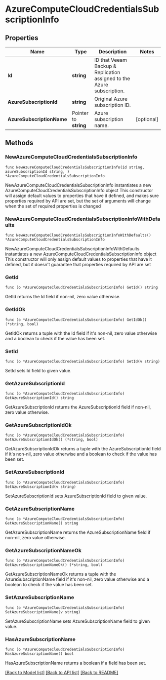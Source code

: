 # AzureComputeCloudCredentialsSubscriptionInfo

## Properties

Name | Type | Description | Notes
------------ | ------------- | ------------- | -------------
**Id** | **string** | ID that Veeam Backup &amp; Replication assigned to the Azure subscription. | 
**AzureSubscriptionId** | **string** | Original Azure subscription ID. | 
**AzureSubscriptionName** | Pointer to **string** | Azure subscription name. | [optional] 

## Methods

### NewAzureComputeCloudCredentialsSubscriptionInfo

`func NewAzureComputeCloudCredentialsSubscriptionInfo(id string, azureSubscriptionId string, ) *AzureComputeCloudCredentialsSubscriptionInfo`

NewAzureComputeCloudCredentialsSubscriptionInfo instantiates a new AzureComputeCloudCredentialsSubscriptionInfo object
This constructor will assign default values to properties that have it defined,
and makes sure properties required by API are set, but the set of arguments
will change when the set of required properties is changed

### NewAzureComputeCloudCredentialsSubscriptionInfoWithDefaults

`func NewAzureComputeCloudCredentialsSubscriptionInfoWithDefaults() *AzureComputeCloudCredentialsSubscriptionInfo`

NewAzureComputeCloudCredentialsSubscriptionInfoWithDefaults instantiates a new AzureComputeCloudCredentialsSubscriptionInfo object
This constructor will only assign default values to properties that have it defined,
but it doesn't guarantee that properties required by API are set

### GetId

`func (o *AzureComputeCloudCredentialsSubscriptionInfo) GetId() string`

GetId returns the Id field if non-nil, zero value otherwise.

### GetIdOk

`func (o *AzureComputeCloudCredentialsSubscriptionInfo) GetIdOk() (*string, bool)`

GetIdOk returns a tuple with the Id field if it's non-nil, zero value otherwise
and a boolean to check if the value has been set.

### SetId

`func (o *AzureComputeCloudCredentialsSubscriptionInfo) SetId(v string)`

SetId sets Id field to given value.


### GetAzureSubscriptionId

`func (o *AzureComputeCloudCredentialsSubscriptionInfo) GetAzureSubscriptionId() string`

GetAzureSubscriptionId returns the AzureSubscriptionId field if non-nil, zero value otherwise.

### GetAzureSubscriptionIdOk

`func (o *AzureComputeCloudCredentialsSubscriptionInfo) GetAzureSubscriptionIdOk() (*string, bool)`

GetAzureSubscriptionIdOk returns a tuple with the AzureSubscriptionId field if it's non-nil, zero value otherwise
and a boolean to check if the value has been set.

### SetAzureSubscriptionId

`func (o *AzureComputeCloudCredentialsSubscriptionInfo) SetAzureSubscriptionId(v string)`

SetAzureSubscriptionId sets AzureSubscriptionId field to given value.


### GetAzureSubscriptionName

`func (o *AzureComputeCloudCredentialsSubscriptionInfo) GetAzureSubscriptionName() string`

GetAzureSubscriptionName returns the AzureSubscriptionName field if non-nil, zero value otherwise.

### GetAzureSubscriptionNameOk

`func (o *AzureComputeCloudCredentialsSubscriptionInfo) GetAzureSubscriptionNameOk() (*string, bool)`

GetAzureSubscriptionNameOk returns a tuple with the AzureSubscriptionName field if it's non-nil, zero value otherwise
and a boolean to check if the value has been set.

### SetAzureSubscriptionName

`func (o *AzureComputeCloudCredentialsSubscriptionInfo) SetAzureSubscriptionName(v string)`

SetAzureSubscriptionName sets AzureSubscriptionName field to given value.

### HasAzureSubscriptionName

`func (o *AzureComputeCloudCredentialsSubscriptionInfo) HasAzureSubscriptionName() bool`

HasAzureSubscriptionName returns a boolean if a field has been set.


[[Back to Model list]](../README.md#documentation-for-models) [[Back to API list]](../README.md#documentation-for-api-endpoints) [[Back to README]](../README.md)


